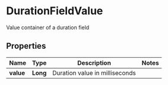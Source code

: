 

# DurationFieldValue

Value container of a duration field
## Properties

Name | Type | Description | Notes
------------ | ------------- | ------------- | -------------
**value** | **Long** | Duration value in milliseconds | 



